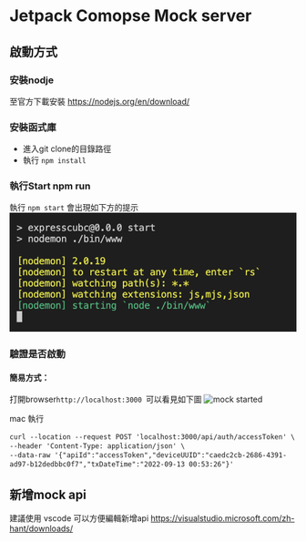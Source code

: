 # Jetpack Comopse Mock server

## 啟動方式
### 安裝nodje
至官方下載安裝 https://nodejs.org/en/download/

### 安裝函式庫
* 進入git clone的目錄路徑
* 執行 ``` npm install  ```

### 執行Start npm run
執行 ``` npm start ``` 會出現如下方的提示
![npm start](./docs/npm-start.png)

### 驗證是否啟動
#### 簡易方式：
打開browser```http://localhost:3000 ```可以看見如下圖
![mock started](./docs/mock-start-jndex.png)

mac 執行
```
curl --location --request POST 'localhost:3000/api/auth/accessToken' \
--header 'Content-Type: application/json' \
--data-raw '{"apiId":"accessToken","deviceUUID":"caedc2cb-2686-4391-ad97-b12dedbbc0f7","txDateTime":"2022-09-13 00:53:26"}'
```

## 新增mock api
建議使用 vscode 可以方便編輯新增api
https://visualstudio.microsoft.com/zh-hant/downloads/